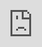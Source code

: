 # Kapitel 4: IT-Systeme in Betrieb nehmen

![Kapitelbild](bilder/04_kapitelbild.png)

In diesem Kapitel werden Sie ...

- Vorbereitungen für die Inbetriebnahme eines IT-Systems treffen.
- ein passendes Betriebssystem auswählen.
- die Linux-Kommandozeile nutzen, um ein IT-System zu bedienen
- ein Betriebssystem installieren und aktualisieren.
- die Funktionstüchtigkeit eines IT-Systems prüfen.
- den Inbetriebnahmeprozess dokumentieren und auswerten.

---

## Handlungssituation

Für den unternehmensinternen Auftrag der Change IT GmbH, eine Temperaturmesseinrichtung für die Arbeitsplätze einzurichten, wurde vor einigen Wochen eine Bestellung für die benötigte Hardware getätigt. Der Wareneingang hat diese angenommen und äußerlich auf Schäden kontrolliert. Ihre Aufgabe sind die Vorbereitungen für den Einsatz sowie wie Inbetriebnahme des IT-Systems durchzuführen. Hieran anschließend soll die Funktionstüchtigkeit des IT-Systems getestet werden.

![Raspberry Pi Nahaufnahme](bilder/kap_04_rpi.jpg)

---

## Kompetenz 4.0: Vorbereitungen der Inbetriebnahme eines IT-Systems treffen

Die Hardware ist durch die Warenannahme der Change IT angenommen und innerbetrieblich weitergeleitet worden. Bei Anlieferung wurde lediglich die Überprüfung des korrekten Warenempfängers vorgenommen sowie die Unversehrtheit der Verpackung geprüft.

Der Raspberry Pi und das Zubehör sollen nun in Betrieb genommen werden. Dafür sind die Komponenten richtig zusammenzubauen. Im ersten Schritt sollen die Komponenten des Raspberry Pi und die weiteren Inhalte des Sets genauer betrachtet werden.

![Paket](bilder/kap_04_paket.jpg)

---

### Arbeitsauftrag A|4.0: Kontrolle der Vollständigkeit

#### Aufgabe 1

Breiten Sie das Raspberry Pi-Material vor Ihnen auf dem Tisch aus und fertigen Sie ein Foto an, welches alle Bauteile auf einen Blick enthält.

### Arbeitsauftrag A|4.1: Komponenten des Raspberry Pi erkunden

#### Aufgabe 1

Laden Sie sich aus dem Kursmaterial (M|4.0: Bilder des Raspberry Pi) das zu Ihrem Raspberry Pi passende Bild herunter. Beschriften Sie anschließend die Anschlüsse des Raspberry Pi auf dem Bild.

### Informationsmaterial M|4.0: Bilder des Raspberry Pi

#### Raspberry Pi 5

![RPi 5](bilder/kap_04_rpi5.jpg)

*Quelle des Bildes: https://www.berrybase.de/thumbnail/a1/82/d1/1722543509/RaspberryPi54GBRAM-230062_1920x1920.jpg?ts=1724768071*

#### Raspberry Pi 400

![RPi 400](bilder/kap_04_rpi400.png)

*Quelle des Bildes: https://www.zdnet.com/article/raspberry-pi-400-its-designer-reveals-more-about-the-faster-pi-4-in-the-70-pcs-keyboard/*

#### Raspberry Pi 4B

![RPi 4B](bilder/kap_04_rpi4B.jpg)

*Quelle des Bildes: https://cdn.idealo.com/folder/Product/6628/1/6628198/s1_produktbild_max/raspberry-pi-4-model-b.jpg*

#### Raspberry Pi 3B+

![RPi 3B+](bilder/kap_04_rpi3Bplus.jpg)

*Quelle des Bildes: https://m.media-amazon.com/images/I/81hyqDgm8vL.AC_SL1500.jpg*

### M|4.1a: Produktdatenblatt zum Raspberry Pi 5

[Download Produktdatenblatt RPi 5](material/kap_04_Datenblatt_RPi_5.pdf)

### M|4.1b: Produktdatenblatt zum Raspberry Pi 400

[Download Produktdatenblatt RPi 400](material/kap_04_Datenblatt_RPi_400.pdf)

### M|4.1c: Produktdatenblatt zum Raspberry Pi 4B

[Download Produktdatenblatt RPi 4B](material/kap_04_Datenblatt_RPi_4B.pdf)

### M|4.1d: Produktdatenblatt zum Raspberry Pi 3B+

[Download Produktdatenblatt RPi 3B+](material/kap_04_Datenblatt_RPi_3Bplus.pdf)

### Arbeitsauftrag A|4.2: Fragen zum Raspberry Pi

Ein Praktikant der ChangeIT GmbH soll Sie bei dem Raspberry Pi-Projekt unterstützen. Dabei sind im Gespräch folgende Fragen aufgekommen. Beantworten Sie diese jeweils mithilfe des Materials im Kurs (M|4.2: Raspberry Pi - Grundlagen der Energieversorgung / Stromversorgung) begründet in einem kurzen Satz:

#### Aufgabe 1

Mit welcher Ausgangsspannung arbeitet das Netzteil für den Raspberry Pi?

#### Aufgabe 2

Welche Spannung(en) kann der Raspberry Pi über die GPIO-Pins an Bauteile ausgeben?

#### Aufgabe 3

Welche Stromstärke sollte ein Netzteil für den Raspberry Pi 4 (bzw. 3) mindestens liefern?

#### Aufgabe 4

Darf der Raspberry Pi mit einem Netzteil betrieben werden, welches 4 A liefert?

#### Aufgabe 5

Darf der Raspberry Pi mit einem Netzteil betrieben werden, welches 12 V liefert?

#### Aufgabe 6

Wie hoch ist die sichere Stromstärke für den Gesamtstrom aller GPIO?

#### Aufgabe 7

Wie hoch ist die sichere Stromstärke für einen einzelnen GPIO im Optimum?

### M|4.2: Raspberry Pi - Grundlagen der Energieversorgung / Stromversorgung

#### Grundlagen der Energieversorgung

Mini-Computer, wie der Raspberry Pi, bedürfen einer stabilen Spannungs- UND Stromversorgung. Bei einem schlechten Netzteil und ungünstigen Betriebsbedingungen treten merkwürdige Effekte in Kombination mit einem instabilen Systemverhalten auf. Oftmals sind dies abbrechende LAN- und WLAN-Verbindungen und anderweitiges Fehlverhalten von Geräten, die per USB angeschlossen sind.

Raspberry Pi sind auf eine stabilisierte Betriebsspannung von in der Regel ca. 5 Volt angewiesen. Wenn der Raspberry Pi mit einem beliebigen Steckernetzteil betrieben wird, dann kann und wird das in der Regel funktionieren. Wenn jetzt aber der Raspberry Pi und angeschlossene USB-Geräte für eine impulsive Stromentnahme sorgen, dann kann es vorkommen, dass das Steckernetzteil überfordert ist, aussetzt und die Spannung daraufhin einbricht. Also deutlich unter 5 Volt fällt.

Was passiert dann? Ein Gerät, das für 5 Volt konzipiert ist, kommt dann in einen instabilen Betriebszustand. Hinzu kommt, dass USB-Geräte 5 Volt am USB-Port erwarten. Laut USB-Spezifikation sollte ein USB-Gerät zwischen 4,45 und 5,5 Volt funktionieren.

Bei Unterspannung nimmt der Raspberry Pi seine USB-Ports außer Betrieb, um die Stabilität der Stromversorgung durch Reduzierung der Stromentnahme wieder herzustellen. Dabei gehen zumindest kurzzeitig alle USB-Geräte außer Betrieb. Und das führt dann eben zu besagten Fehlfunktionen einzelner USB-Geräte oder des gesamten Systems und erklärt die Aussetzer bei den USB-Geräten. Das betrifft Maus, Tastatur, WLAN- und LAN-Verbindungen, sowie USB-Speichergeräte.

Grundsätzlich wird der Raspberry Pi mit einer Spannung von 5 Volt am Micro-USB-Eingang mit Energie versorgt. Genau genommen sind es 5,1 V, was die meisten USB-Steckernetzteile auch liefern. Es sind deshalb 5,1 V, weil durch Steckverbindungen und Leitungen Verluste entstehen.

Der zweite wichtige Wert bei der Energieversorgung ist der Stromverbrauch, der in Ampere angegeben wird. Wie viel Strom der Raspberry Pi genau braucht hängt davon ab, was daran angeschlossen ist. In der Regel reicht ein Netzteil mit 2,5-3 A (je nach Raspberry Pi) aus. Aber nur dann, wenn man keine stromhungrigen USB-Geräte anschließt. Dann braucht man einen extern gespeisten USB-Hub oder sollte ein Netzteil mit mindestens 2,5 A verwenden. Wichtig ist zu wissen, mehr als 2,5 A kann ein Raspberry Pi nicht ziehen. Wenn das Gesamtsystem mehr Strom braucht, dann wird das durch eine Sicherung begrenzt und zu Instabilitäten führen kann.

Netzteile werden für den Betrieb in der Regel ca. 20 bis 30 % überdimensioniert. Unter Dauerlast bei voller Auslastung kann es zu Problemen für das Netzteil kommen.

Stromversorgung: Raspberry Pi 3B
Speziell beim Raspberry Pi 3 sollte man wissen, dass dieser über einen Konstruktionsfehler verfügt. Wegen eines neuen Leiterplattendesigns und Einsparungen beim Einsatz minderwertiger Bauteile fallen auf dem Weg zwischen Micro-USB-Buchse und dem Chip bis zu 0,6 Volt ab. Das führt dazu, dass der Raspberry Pi 3 mit einem herkömmlichen USB-Netzteil mit 5,1 V an der Grenze der Unterspannung betrieben wird. Das Problem wird dadurch behoben, dass das offizielle Netzteil für den Raspberry Pi 3 eine Spannung von 5,2 Volt hat.

Stromversorgung: Raspberry Pi 4B
Im Gegensatz zu den Modellen davor braucht der Raspberry Pi 4B ein USB-Netzteil mit 5 Volt und 3 Ampere mit USB-Typ-C (Steckverbindung). Hierbei muss beachtet werden, dass beim Raspberry Pi 4B der USB-C-Port fehlerhaft implementiert ist und aktive USB-C-Kabel (mit E-Mark-Chip) den Raspberry Pi 4B als Audio-Adapter erkennen und deshalb keinen Strom ausgeben.

Abhilfe schafft ein einfaches USB-C-Kabel ohne den E-Mark-Chip. Solche Kabel liegen meist als Ladekabel für Smartphones bei. Die üblichen Kabel für Notebooks, Thunderbold usw. sind für den Betrieb des Raspberry Pi 4B nicht geeignet. Die Raspberry Pi Foundation hat eine Revision angekündigt, weshalb es neuere Raspberry Pi 4B gibt, bei der dieses Problem nicht besteht.

*Quelle: https://www.elektronik-kompendium.de/sites/raspberry-pi/1912111.htm*

#### Maximale Stromstärke der GPIO

Eines vorneweg, der Gesamtstrom aller GPIOs sollte 50 mA nicht übersteigen. Denn das ist die größte Stromstärke (mit Reserve natürlich) die ein Bond (das dünne Drähtchen vom "Beinchen" des Schaltkreises zur eigentlichen internen Schaltung) aushalten kann.

Die gesamte Elektronik eines (einzelnen) Anschlusses ist für maximal 16 mA ausgelegt. Das heißt, es treten bis 16 mA keine Schäden auf. Alles darüber ist unsicher. Auch wenn der eine oder andere Bastler deutlich mehr aus einem GPIO bekommt.
Der Bereich, in dem die Ausgangsendstufen eines GPIO sicher arbeiten reicht von 2 bis 16 mA. Als Optimum liegt zwischen 3 und 8 mA. Mit mehr als 8 mA sollte man nicht rechnen. Aber auch nicht weniger als 2 mA.

*Quelle: https://www.elektronik-kompendium.de/sites/raspberry-pi/2006031.htm*

## Kompetenz 4.1: Betriebssystem auswählen

Für die Temperatur-Messeinheit der Change IT GmbH soll ein Raspberry Pi eingesetzt werden. Nicht jedes Linux-Betriebssystem kann auf dem Raspberry Pi installiert werden. Für diesen stehen allerdings verschiedene spezialisierte Betriebssysteme zur Verfügung. Sie wollen sich einen Überblick zu den Linux-Varianten verschaffen, um ein passendes System auszuwählen. Nach der Einrichtung der Temperatur-Messeinheiten werden die Raspberry Pi ferner nicht mehr per Bildschirm, Maus und Tastatur bedient. Vielmehr ist eine Remote-Bedienung vorgesehen. Auch hierzu fehlen noch Informationen, bevor das IT-System in Betrieb genommen werden kann.

![Linux Pinguin](bilder/kap_04_penguin.png)

### A|4.4: Linux-Distributionen unterscheiden

#### Aufgabe 1

Was sind Linux-Distributionen (s. M|4.4: Linux-Distributionen im Überblick)? Beschreiben Sie in eigenen Worten.

### M|4.4: Linux-Distributionen im Überblick

Bei Windows ist die Sache einfach: Hersteller Microsoft bringt eine neue Version raus und zeitweise gibt es noch den Vorgänger - das war es auch schon an Auswahl. Bei Linux sieht die Sache etwas anders aus. Es gibt nämlich nicht "das Linux". Genau genommen müsste man das Ganze sowieso GNU/Linux nennen: Was man gemeinhin Linux nennt, besteht aus einem Kernel, eben Linux, und einer Reihe von Standard-Werkzeugen, den GNU Tools. Aber lassen wir das mal beiseite und sprechen wie üblich einfach von Linux. Diese Kernelemente finden Sie in allen Linuxen, genauer gesagt Linux-Distributionen, kurz Distris genannt. Da die Linux-Basis Open Source Software ist, kann sich jeder ein eigenes System basteln und distribuieren - daher der Name Distri.

Und genau dort liegen die großen Unterschiede: Wer entwickelt das System? Was kommt in das System? Wie wird veröffentlicht? Welche zusätzlichen Tools gehören dazu? Und wie genau sieht der Desktop aus? Manche Distris werden hauptsächlich von dahinter stehenden Firmen herausgegeben, etwa Ubuntu von Canonical oder Red Hat Enterprise Linux von Red Hat. Andere Distributionen sind komplett Community-betreut, allen voran Debian. Die meisten großen Distris spendieren Ihren Linuxen auch eigene Tools rund um das System - insbesondere das, was man unter Windows als "Systemsteuerung" kennt, löst jede Distri auf eigene Art. Die "großen" Anwendungsprogramme wie Office (LibreOffice) oder Bildbearbeitung (Gimp) finden sich natürlich überall. Wichtig ist dabei auch, wie ernst die Projekte den Freiheitsgedanken nehmen: Wo Debian standardmäßig nur auf freie, quelloffene Software setzt, baut Ubuntu auch unfreie Software ein, beispielsweise Grafikkartentreiber oder Multimedia-Codecs. Auch die Update-Politiken unterscheiden sich: Teils wird zu fixen Terminen veröffentlicht, teils landen aktualisierte Pakete kontinuierlich in den so genannten Repositories. Apropos: Jede Distri hat ein solches dazugehörige "Repo", aus dem sich über das Paketmanagement ganz einfach Programme installieren lassen - Debian kommt auf über 50.000 Pakete.

Für die meisten Heimanwender stellt sich vor allem eine Frage: Wie sieht der Desktop aus? Bei Windows sind OS und Desktop untrennbar verbunden, bei Linux ist die gesamte Desktop-Umgebung im Grunde nur ein Anwendungsprogramm, das nach Belieben installiert und ausgetauscht werden kann. Alle Systeme haben einen Standard-Desktop, aber man kann ihn auswechseln. Bestes Beispiel: Ubuntu gibt es auch als Lubuntu, Kubuntu und Xubuntu, was für die Standard-Desktops LXDE, KDE und XFCE steht. Zwar verändern die Projektteams hier und da auch noch andere Details, aber im Grunde könnten Sie einfach Ubuntu aufsetzen und dann LXDE, KDE (heute Plasma) und XFCE installieren - und beim Start wählen Sie dann das gewünschte System.

Nicht alle Aspekte sind für jeden wichtig, aber damit haben Sie schon mal eine Grundlage für die Auswahl. Lässt man die Technik mal außen vor, unterscheiden sich die Distris aus Nutzersicht in Fragen wie: Wie schlank ist das System? Wie komfortabel? Wie frei? Wie gut dokumentiert?

![Linux Stammbaum](bilder/kap_04_LinuxStammbaum.png)

*Quellen:*
- *https://www.heise.de/tipps-tricks/Linux-Betriebssysteme-eine-Uebersicht-4119937.html*
- *https://codezentrale.de/linux-stammbaum-linux-distributionen/*

---

### A|4.5: Linux-Systeme remote bedienen

Informieren Sie sich mithilfe des Materials im Kurs (M|4.5: SSH, VNC und Telnet) und beantworten Sie die folgenden Fragen:

#### Aufgabe 1

Was ist eine SSH-Verbindung?

#### Aufgabe 2

Welche Software wird für den Aufbau einer SSH-Verbindung auf der Client- sowie auf der Server-Seite benötigt?

#### Aufgabe 3

Was ist der Unterschied zwischen SSH und VNC?

#### Aufgabe 4

Was ist der Unterschied zwischen SSH und Telnet?

#### Aufgabe 5

Welche Vor- und Nachteile hat eine Remote-Wartung gegenüber einer Vor-Ort-Wartung von IT-Systemen?

### M|4.5: Secure Shell (SSH) und Virtual Network Computing (VNC)

#### Secure Shell (SSH)

Secure Shell (SSH) ist ein Netzwerkprotokoll, das entwickelt wurde, um eine sichere Kommunikation über ein unsicheres Netzwerk zu ermöglichen. Typischerweise wird SSH verwendet, um eine verschlüsselte Verbindung zu einem entfernten Server herzustellen und so eine sichere Datenübertragung, Authentifizierung und Interaktion mit dem entfernten System zu gewährleisten.

![SSH Protokoll Wikipedia](bilder/kap_04_ssh.png)

*Bildquelle: https://de.wikipedia.org/wiki/Secure_Shell*

- **Verschlüsselte Verbindungen:** SSH verschlüsselt die Kommunikation zwischen dem Client und dem Server, was bedeutet, dass sensible Daten wie Passwörter, Befehle und Dateiübertragungen vor unbefugtem Zugriff geschützt sind.
- **Authentifizierung:** SSH ermöglicht die sichere Authentifizierung von Benutzern, um sicherzustellen, dass nur autorisierte Personen auf das System zugreifen können. Dies kann durch Passwörter, Schlüsselpaare oder andere Authentifizierungsmethoden erfolgen.
- **Sichere Datenübertragung:** Dateien können sicher über SSH übertragen werden. Dies wird oft durch den Einsatz von SCP (Secure Copy) oder SFTP (Secure File Transfer Protocol) erreicht.
- **Portabilität:** SSH ist plattformunabhängig und kann auf verschiedenen Betriebssystemen wie Linux, macOS und Windows verwendet werden.
- **Remote-Shell-Zugriff:** Eines der Hauptanwendungsgebiete von SSH ist der Zugriff auf eine Remote-Shell auf einem entfernten Server. Dies ermöglicht es Benutzern, Befehle auf einem entfernten System auszuführen, als ob sie direkt vor dessen Bildschirm sitzen würden.

**Aufbau einer SSH-Verbindung**

Sie benötigen in der Regel keine zusätzliche Software. Ein Terminal-Fenster Ihres Betriebssystems reicht hierfür aus.

Mit dem Befehl `ssh pi@172.20.20.20` verbinden Sie sich als Benutzer `pi` via SSH mit dem Remote-System, welches im Beispiel die IP `172.20.20.20` hat.

#### Virtual Network Computing

![VNC](bilder/kap_04_vnc.png)

Virtual Network Computing (VNC) ist eine Technologie, die es ermöglicht, den Bildschirminhalt eines Computers über ein Netzwerk zu übertragen und die Tastatureingaben und Mausbewegungen von einem entfernten Standort aus zu steuern. Mit VNC kann ein Benutzer von einem Computer aus auf einen anderen Computer zugreifen, als ob er direkt vor diesem sitzen würde. Die Technologie ermöglicht Remote-Desktop-Zugriff und -kontrolle.

- **Server:** Auf dem Computer, dessen Bildschirminhalt freigegeben werden soll, muss ein VNC-Server installiert und gestartet werden. Der VNC-Server erfasst den Bildschirminhalt und wartet auf eingehende Verbindungen.
- **Client:** Der Computer, der auf den entfernten Bildschirminhalt zugreifen möchte, benötigt einen VNC-Client. Dieser Client stellt eine Verbindung zum VNC-Server her und empfängt die übertragenen Bildschirminhalte.
- **Übertragungsprotokoll:** VNC verwendet ein spezifisches Protokoll (z. B. RFB - Remote Framebuffer Protocol), um den Bildschirminhalt zu übertragen und Benutzereingaben zu steuern. Dieses Protokoll ermöglicht die Übertragung von Grafiken, Mausbewegungen und Tastatureingaben über das Netzwerk.
- **Verschlüsselung (optional):** In einigen VNC-Implementierungen kann eine Verschlüsselung aktiviert werden, um die übertragenen Daten zu schützen. Dies ist besonders wichtig, wenn VNC über unsichere Netzwerke wie das Internet verwendet wird, um die Privatsphäre und Sicherheit zu gewährleisten.

### Telnet

Telnet steht für "Telecommunication Network" und ist ein Netzwerkprotokoll, das für die remote textbasierte Kommunikation zwischen Computern über ein TCP/IP-Netzwerk verwendet wird. Es wurde ursprünglich für den Zugriff auf entfernte Systeme und die Fernadministration entwickelt. Telnet ermöglicht es einem Benutzer, von einem Computer aus eine Verbindung zu einem anderen Computer herzustellen und eine Eingabeaufforderung oder ein Terminalfenster auf dem entfernten System zu öffnen.

Es ist wichtig zu beachten, dass Telnet in seiner grundlegenden Form keine Verschlüsselung für die übertragenen Daten bietet. Alle Informationen, einschließlich Benutzernamen und Passwörtern, werden im Klartext über das Netzwerk übertragen. Aus diesem Grund ist die Verwendung von Telnet über unsichere Netzwerke, wie das Internet, nicht ratsam, da es ein erhebliches Sicherheitsrisiko darstellt. Unautorisierte Personen könnten den Netzwerkverkehr mithören und sensible Informationen abfangen.

Aufgrund der Sicherheitsbedenken wird Telnet heute oft durch sicherere Alternativen wie SSH (Secure Shell) ersetzt, das eine verschlüsselte Verbindung für die Remote-Administration bietet und somit die Integrität und Vertraulichkeit der übertragenen Daten gewährleistet.

## Kompetenz 4.2: Linux-Kommandozeile bedienen

Die IT-Abteilung der Change IT GmbH hat sich bei den eingesetzten IT-Systemen für die Wartung und Konfiguration via SSH entschieden. Hierbei fallen Standardaufgaben an, die eine Bedienung des Linux-Systems mit sich bringt. Kurz danach erhalten Sie den Auftrag ein Remote-System mit dem Betriebssystem Raspberry Pi OS (x86) für ein Projekt vorzubereiten und zu testen.

![Linux-Terminal Symbolbild](bilder/kap_04_linux.png)

### Arbeitsauftrag A|4.6: Linux-Befehlsreferenz anlegen

**Aufgabe 1**

Ihnen liegt ein vorbereitetes Cheat-Sheet zu Linux-Kommandozeilenbefehlen vor (Vorlage - Cheat Sheet Linux). Dieses ist noch nicht vollständig ausgefüllt, Sie wollen die Übersicht nun fertigstellen, um zukünftig eine Schnellreferenz vorliegen zu haben.Verschaffen Sie sich mithilfe des *Informationsmaterials M|4.6: Linux-Kommandozeilenbefehle* im Kurs einen Überblick zu den wichtigsten Befehlen für die Linux-Kommandozeile und vervollständigen Sie das Cheat-Sheet.

!!! note "Hinweis"
    
    Das Blatt ist in den drei Niveaustufen in Anlehnung an den ISA-Unterricht aufgebaut:
    
    - Einsteiger: Befehle kennen und zuordnen
    - Könner: Befehle situationsgerecht anwenden
    - Profi: Befehlserweiterungen oder Fälle beschreiben können

**Aufgabe 2**

Wenn Sie die Befehlsreferenz fertiggestellt haben, geben Sie diese in dieser Aufgabe als .pdf-Datei (max. 5 MB) ab. Anschließend wird eine Beispiellösung *Lösungshinweis zu A|4.6: Linux-Befehlsreferenz anlegen* freigeschaltet. Gleichen Sie Ihre Lösung mit der Beispiellösung ab. Notieren Sie sich Auffälligkeiten oder Lösungsabweichungen für die spätere Besprechung in der Klasse.

### Informationsmaterial M|4.6: Linux-Kommandozeilenbefehle

#### 📁 Datei- und Verzeichnismanagement

**cd**

Der Befehl `cd` (change directory) dient zum Wechseln in ein anderes Verzeichnis. Er kann mit relativen oder absoluten Pfaden verwendet werden. Mit `cd ..` springt man eine Verzeichnisebene zurück. `cd` ohne Parameter bringt Sie ins Home-Verzeichnis.

*Beispiel:* `cd /home/user/projekt01`

---

**ls**

`ls` listet den Inhalt eines Verzeichnisses auf. Mit `-l` (kleines L) wird eine detaillierte Liste mit Größen, Rechten und Zeitstempeln angezeigt. Die Option -a zeigt auch versteckte Dateien. In Kombination (`ls -la`) ist der Befehl besonders nützlich zur vollständigen Übersicht.

*Beispiel:* `ls -la`

---

**pwd**

`pwd` (print working directory) gibt den vollständigen Pfad zum aktuellen Verzeichnis aus. Das ist besonders hilfreich, um die Orientierung im Dateisystem zu behalten. Der Pfad beginnt immer mit `/`, dem Wurzelverzeichnis. So wissen Sie genau, wo Sie sich befinden.

*Beispiel:* `pwd` → Ausgabe: `/home/user/dokumentation`

---

**mkdir**

Mit `mkdir` (make directory) wird ein neues Verzeichnis erstellt. Die Option `-p` ermöglicht es, auch verschachtelte Ordner in einem Schritt anzulegen. Der Name kann relativ oder absolut sein. Bereits bestehende Ordner führen zu einer Fehlermeldung.

*Beispiel:* `mkdir -p projekt01/code`

---

**rmdir**

`rmdir` löscht leere Verzeichnisse. Wenn sich noch Dateien oder Unterordner darin befinden, bricht der Befehl mit einer Fehlermeldung ab. Für nicht leere Verzeichnisse wäre `rm -r` erforderlich. `rmdir` ist sicher, da es keine Daten versehentlich löscht.

*Beispiel:* `rmdir testordner`

---

**rm**

`rm` entfernt Dateien oder mit der Option `-r` auch ganze Verzeichnisse samt Inhalt. Der Befehl löscht unwiderruflich – es gibt keinen Papierkorb. Bei sensiblen Dateien ist Vorsicht geboten. Mit `-i` kann eine Sicherheitsabfrage aktiviert werden.

*Beispiel:* `rm -r alte_daten`

---

**touch**

Mit `touch` erstellt man leere Dateien. Existiert die Datei bereits, wird lediglich der Zeitstempel aktualisiert. Der Befehl ist nützlich für das schnelle Anlegen von Textdateien oder Platzhaltern.

*Beispiel:* `touch info.txt`

---

**cp**

`cp` (copy) kopiert Dateien oder mit der Option `-r` auch Verzeichnisse. Ziel und Quelle müssen angegeben werden. Der Befehl kann auch verwendet werden, um Sicherungskopien anzulegen.

*Beispiel:* `cp readme.txt backup.txt`

---

**mv**

`mv` verschiebt Dateien oder Ordner – oder benennt sie um. Gibt man einen neuen Dateinamen als Ziel an, wird umbenannt. Gibt man einen Ordner an, wird die Datei dorthin verschoben.

*Beispiel:* `mv alt.txt neu.txt`

---

**nano**

Mit `nano` öffnet man einen einfachen Texteditor direkt im Terminal. Er eignet sich gut zum schnellen Erstellen oder Bearbeiten von Textdateien, z.B. Konfigurationsdateien oder Shell-Skripten. Während der Bearbeitung können die wichtigsten Aktionen über Tastenkombinationen ausgeführt werden: Mit `Strg + O` speichert man die Datei, mit `Strg + X` verlässt man den Editor. Alle Befehle lassen sich jederzeit über `Strg + G` anzeigen.

*Beispiel:* `nano readme.txt`

---

#### 🔒 Rechte und Benutzer

**chmod**

`chmod` ändert die Zugriffsrechte von Dateien und Verzeichnissen. Mit Zahlen wie `755` oder symbolisch (`u+x`) kann genau gesteuert werden, wer was darf. Rechte werden in drei Gruppen vergeben: Eigentümer, Gruppe, andere.

*Beispiel:* `chmod 644 dokumentation/readme.txt`

---

**chown**

`chown` ändert den Eigentümer und optional die Gruppe einer Datei. Nur Administratoren (`root`) dürfen den Eigentümer ändern. Es kann auch rekursiv auf ganze Verzeichnisse angewendet werden.

*Beispiel:* `sudo chown pi:users readme.txt`

---

**adduser**

`adduser` legt einen neuen Benutzer an. Der Befehl fragt nach einem Passwort und zusätzlichen Informationen. Diese Aktion ist nur mit Adminrechten möglich.

*Beispiel:* `sudo adduser max`

---

**deluser**

`deluser` entfernt einen Benutzer vom System. Optional kann mit `--remove-home` auch das Benutzerverzeichnis gelöscht werden. Auch dieser Befehl benötigt Adminrechte.

*Beispiel:* `sudo deluser max`

---

**passwd**

`passwd` ändert das Passwort des aktuellen Benutzers oder (als `root`) eines anderen. Der Befehl fragt das neue Passwort zweimal ab. Auch Benutzer ohne Adminrechte können ihr eigenes Passwort ändern.

*Beispiel:* `passwd`

---

**whoami**

`whoami` zeigt den aktuell angemeldeten Benutzernamen an. Das ist nützlich, um sich zu vergewissern, unter welchem Benutzer man gerade arbeitet.

*Beispiel:* `whoami`

---

#### 🖥️ Systemanalyse und -zustand

**htop**

`htop` zeigt eine Live-Ansicht der aktuell laufenden Prozesse. CPU- und RAM-Auslastung werden ebenfalls dargestellt. Die Übersicht wird laufend aktualisiert.

*Beispiel:* `htop`

**ps aux**

`ps aux` listet alle Prozesse auf, die aktuell auf dem System laufen. Es zeigt Benutzer, PID, CPU-/RAM-Auslastung und die gestarteten Programme. In Kombination mit `grep` kann gezielt gesucht werden.

*Beispiel:* `ps aux | grep nano`

**df -h**

`df -h` zeigt die Belegung der Festplatten an. Die Option `-h` steht für „human readable“ und zeigt Größen in MB/GB. Der Befehl hilft, Speicherengpässe zu erkennen.

*Beispiel:* `df -h`

---

**free -h**

`free -h` zeigt die Belegung des Arbeitsspeichers an. Auch hier bedeutet `-h`, dass die Größen in verständlichen Einheiten angezeigt werden.

*Beispiel:* `free -h`

---

**uname -a**

`uname -a` liefert Systeminformationen, z.B. Kernel-Version, Hostname und Architektur. Es ist besonders nützlich für die Fehlersuche oder bei Updates.

*Beispiel:* `uname -a`

---

**uptime**

`uptime` zeigt an, wie lange das System bereits läuft, wie viele Benutzer angemeldet sind und die durchschnittliche Systemlast.

*Beispiel:* `uptime`

---

**history**

`history` listet alle zuvor eingegebenen Befehle chronologisch auf. Praktisch zur Nachverfolgung und Fehleranalyse. Einzelne Befehle lassen sich per `!Nummer ` erneut ausführen.

*Beispiel:* `history`

---

#### ⚙️ Skripte, Ausgabe, GPIO

**./script.sh**

Ein Shell-Skript wird im Terminal durch Voranstellen von `./` ausgeführt – vorausgesetzt, es ist als ausführbar markiert. Vor dem ersten Start muss bspw. mit `chmod +x` die Ausführungsberechtigung gesetzt werden. Das Skript kann beliebige Befehle enthalten, etwa zur Automatisierung von Aufgaben. Wird `./` nicht verwendet, sucht das System das Skript nicht im aktuellen Verzeichnis.

*Beispiel:* `./script.sh` führt das Skript `script.sh` im aktuellen Ordner aus.

---

**cat**

`cat` zeigt den Inhalt einer Datei im Terminal an. Damit kann man Textdateien schnell durchsehen. Auch nützlich für das Zusammenfügen mehrerer Dateien.

*Beispiel:* `cat readme.txt`

---

**tail**

`tail` zeigt standardmäßig die letzten 10 Zeilen einer Datei. Mit `-n` kann man die Anzahl der Zeilen anpassen. Mit `-f` kann man eine Log-Datei live mitverfolgen.

*Beispiel:* `tail -n 5 readme.txt`

---

**grep**

`grep` durchsucht Texte oder Dateien nach bestimmten Zeichenfolgen. Ideal zum Filtern von Log-Dateien oder Prozessen. Mit `-i` wird die Groß-/Kleinschreibung ignoriert.

*Beispiel:* `grep "Fehler" log.txt`

---

**pinout**

`pinout` zeigt eine grafische Übersicht der GPIO-Pins eines Raspberry Pi (funktioniert nur auf echtem Pi). Alternativ kann https://pinout.xyz genutzt werden.

*Beispiel:* `pinout`

---

**shutdown**

shutdown beendet das System sicher. Optionen wie `-h now` oder `-r +10` ermöglichen das sofortige oder geplante Herunterfahren oder Neustarten. Erfordert meist Adminrechte.

*Beispiel:* `sudo shutdown -h now`

---

**reboot**

`reboot` startet das System neu. Wird häufig für Wartungsarbeiten oder nach Updates verwendet.

*Beispiel:* `sudo reboot`

### Auswahl der Niveaustufe für die Aufgaben zur Arbeit in der Linux-Kommandozeile (A|4.7):

- Standardmäßig ist die Stufe Profi gewählt.
- Benötigen Sie mehr Hilfestellungen, kennzeichnen Sie diese Textbox als "Erledigt", um den *Arbeitsauftrag A|4.7* als Könner anzeigen zu lassen.	

### SSH-Login zum Server

Zur Bearbeitung der folgenden Aufgaben steht Ihnen ein Linux-Server zur Verfügung, der aus dem Schulnetz erreichbar ist:

- IP: wird Ihnen im Unterricht mitgeteilt.
- Port: 22
- Username: wird Ihnen im Unterricht mitgeteilt
- Passwort: wird Ihnen im Unterricht mitgeteilt

### Arbeitsauftrag A|4.7: Linux-Terminal bedienen (Könner)

**Aufgabe 1**

Speichern Sie diese Aufgabenstellungen in einem eigenen Dokument (z.B. Word oder LibreOffice).

**Aufgabe 2**

Arbeiten Sie auf dem bereitgestellten Raspberry Pi OS im Terminal. Verwenden Sie Ihr persönliches Login. Ihre Aufgabe ist es, systematisch Befehle einzugeben, um typische Administrationsaufgaben durchzuführen.

Notieren Sie die von Ihnen verwendeten Befehle unter die jeweiligen Aufgabenpunkte. Nutzen Sie Ihr Cheat Sheet zur Unterstützung.

**1. Verzeichnisse und Dateien verwalten**

- Wechseln Sie in Ihr persönliches Startverzeichnis. Überlegen Sie, mit welchem Befehl Sie sich den aktuellen Pfad anzeigen lassen können.
- Legen Sie einen Projektordner `projekt01` an. Dieser soll später Ihre Übungsdateien enthalten.
- Erstellen Sie darin die Unterordner `code`, `daten` und `dokumentation`. Tipp: Der Befehl kann mehrere Ordner auf einmal anlegen.
- Erzeugen Sie im Ordner `dokumentation` eine leere Textdatei `readme.txt`.
- Bearbeiten Sie die Datei im Terminal. Fügen Sie einen kurzen Text zum Projektthema ein.
- Kopieren Sie die Datei anschließend in den Ordner `daten`. Denken Sie daran, Ziel und Quelle zu benennen.
- Benennen Sie die Datei um oder verschieben Sie sie an eine andere Stelle.
- Erstellen Sie ein weiteres Verzeichnis und entfernen Sie es wieder – einmal als leeres Verzeichnis, einmal mit Inhalt.

**2. Dateiberechtigungen & Benutzerverwaltung**

- Prüfen Sie, welche Berechtigungen die Datei `readme.txt` aktuell hat. Wie sind sie aufgebaut?
- Passen Sie die Rechte so an, dass:
    - Sie selbst lesen und schreiben dürfen,
    - die Gruppe lesen darf
    - andere nur keine Rechte haben.
- Erstellen Sie einen neuen Benutzer mit dem Namen `testuser_[IhreNummer+100]`.
- Übertragen Sie die Eigentümerschaft der Datei auf diesen Benutzer.
- Löschen Sie den erstellten Testbenutzer nach dem Test wieder.

**3. Systemzustand analysieren**

- Verschaffen Sie sich einen Überblick über alle aktuell laufenden Prozesse im System.
- Filtern Sie diese Liste nach dem Programm `systemd`.
- Rufen Sie eine Live-Übersicht der Systemressourcen auf. Wie verlassen Sie diese Ansicht wieder?
- Prüfen Sie, wie viel Festplattenspeicher noch verfügbar ist.
- Sehen Sie sich an, wie viel Arbeitsspeicher genutzt wird.
- Lassen Sie sich technische Informationen über das System anzeigen.
- Finden Sie heraus, wie lange das System bereits läuft.

**4. Skripte & Historie**

- Erstellen Sie im Ordner code eine Datei `hello.sh`, in der eine kurze Begrüßung (`echo "Moin moin!"`) ausgegeben wird.
- Erteilen Sie der Datei die nötigen Rechte, um sie auszuführen.
- Führen Sie das Skript anschließend aus.
- Sehen Sie sich Ihre zuletzt verwendeten Befehle an. Welchen Nutzen hat diese Liste?

**5. Sonstiges & GPIO**

- Lassen Sie sich anzeigen, unter welchem Benutzer Sie aktuell eingeloggt sind.
- Versuchen Sie, die GPIO-Pinbelegung über den Befehl `pinout` aufzurufen (nur auf echtem Raspberry Pi möglich). Falls das nicht funktioniert, informieren Sie sich auf https://pinout.xyz.
- Informieren Sie sich, mit welchen Befehlen man einen Rechner herunterfahren oder neu starten kann. ***Hinweis: Führen Sie diese nicht wirklich aus!***

**Aufgabe 3**

Speichern Sie Ihre Lösung als PDF-Datei (max. 5 MB) und laden Sie sie hier im Kurs hoch.

**Aufgabe 4**

Nach der Abgabe erhalten Sie ein KI-generiertes Feedback. Lesen Sie dieses sorgfältig und notieren Sie sich Rückfragen oder Auffälligkeiten zur Besprechung im Unterricht.

### Arbeitsauftrag A|4.7: Linux-Terminal bedienen (Profi)

**Aufgabe 1**

Kopieren Sie die Aufgabenstellungen s.u. in ein Dokument.

**Aufgabe 2**

Lösen Sie die Aufgaben auf dem zur Verfügung gestellten Raspberry Pi OS unter Nutzung Ihrer individuellen Login-Details. Schreiben Sie die korrekten Befehle als Lösung direkt unter die einzelnen Aufgabenschritte.

**1. Verzeichnisse und Dateien verwalten**

- Navigieren Sie in Ihr Home-Verzeichnis.
- Erstellen Sie den Projektordner `projekt01` mit den Unterordnern `code`, `daten`, `dokumentation`.
- Legen Sie im Ordner `dokumentation` eine leere Datei `readme.txt` an.
- Bearbeiten Sie die Datei mit einem Editor und fügen Sie eine Projektbeschreibung hinzu.
- Kopieren Sie die Datei in den Ordner daten.
- Verschieben oder benennen Sie die Datei anschließend um.
- Löschen Sie testweise ein leeres Verzeichnis.
- Erstellen Sie testweise ein Verzeichnis und löschen Sie es rekursiv.

**2. Dateiberechtigungen & Benutzerverwaltung**

- Prüfen Sie die Rechte der Datei `readme.txt`.
- Setzen Sie die Datei-Berechtigungen so, dass:
    - Der Eigentümer Lese- und Schreibrechte hat,
    - die Gruppe nur Leserechte besitzt und
    - andere gar keine Rechte haben.
- Legen Sie einen neuen Benutzer `testuser_[IhreNummer+100]` an.
- Ändern Sie den Eigentümer der Datei auf `testuser_[IhreNummer+100]`.
- Löschen Sie `testuser_[IhreNummer+100]` nach dem Test wieder.

**3. Systemzustand analysieren**

- Zeigen Sie alle laufenden Prozesse an.
- Filtern Sie die Liste nach dem Programm systemd.
- Starten Sie die Live-Prozessübersicht.
- Lassen Sie sich den verfügbaren Speicherplatz anzeigen.
- Überprüfen Sie die RAM-Auslastung.
- Zeigen Sie System- und Kernelinformationen an.
- Ermitteln Sie die Systemlaufzeit.

**4. Skripte & Historie**

- Erstellen Sie im Ordner `code` ein Skript `hello.sh`, das eine Begrüßung (`echo "Moin moin!"`) ausgibt.
- Machen Sie das Skript ausführbar.
- Führen Sie das Skript aus.
- Prüfen Sie den Verlauf Ihrer bisherigen Befehle.

**5. Sonstiges & GPIO**

- Zeigen Sie Ihren Benutzernamen an.
- Versuchen Sie, pinout aufzurufen (nur auf echtem Raspberry Pi möglich), alternativ: https://pinout.xyz
- Wie würden Sie einen Shutdown und Reboot durchführen? – ***Führen Sie ihn nicht wirklich aus.***

**Aufgabe 3**

Laden Sie Ihre Lösung als .pdf-Datei (max. 5 MB) in dieser Aufgabe hoch.

**Aufgabe 4**

Sie erhalten auf die Lösung ein KI-generiertes Feedback. Analysieren Sie dieses kritisch und notieren Sie sich Auffälligkeiten für die Besprechung in der Klasse.

### Arbeitsauftrag A|4.8: Reflexion der Bedienung eines Remote-Systems via Kommandozeile

**Aufgabe 1**

Beantworten Sie folgende Reflexionsfragen im Textfeld dieser Aufgabe:

- Was haben Sie heute über das Arbeiten mit dem Linux-Terminal gelernt?
- An welcher Stelle waren Sie sich unsicher und wie sind Sie damit umgegangen?
- Welche Befehle oder Funktionen haben Ihnen gefehlt oder welche würden Sie sich gerne genauer ansehen?

## Kompetenz 4.3: Installation und Aktualisierung des Betriebssystems

Der Raspberry Pi ist hardwareseitig einsatzbereit, aktuell fehlt allerdings noch die Software. Die Change IT GmbH nutzt nach Ihrem Vorschlag ein Raspberry Pi OS als Betriebssystem. Dieses wurde in der internen IT-Abteilung bereits so vorbereitet, dass die Endgeräte in das WLAN kommen. Das Betriebssystem steht in einem sogenannten Image bereit. Dieses Image ist eine Momentaufnahme des Betriebssystems, welches auf Micro SD-Karten dupliziert und von dort wieder gestartet werden kann. Nehmen Sie die Installation und erste Aktualisierung auf Ihrem Raspberry Pi vor.

![PC](bilder/kap_04_installation.png)

### A|4.9: Inbetriebnahme des Raspberry Pi

Sie benötigen für die Schritte der Inbetriebnahme folgende Programme:

- Raspberry Pi Imager ([Download](https://www.raspberrypi.org/downloads/))
- MMBbS Raspberry Pi OS Image ([Download](https://mm-bbs.de) über die Landingpage)

Die Anleitung zur Installation des Betriebssystems finden Sie im Kurs.

Wenn Sie diese Aufgabe fertiggestellt haben bestätigen Sie dies über den oben aufgeführten Button:

![Moodle Button](bilder/kap_04_moodle_button.png)

### M|4.7: Inbetriebnahme des Raspberry Pi

<iframe frameborder="0" width="1200" height="675" style="position: absolute; top: 0; left: 0; width: 100%; height: 100%;" src="https://view.genial.ly/6019653b31720d0d312eb43c" type="text/html" allowscriptaccess="always" allowfullscreen="true" scrolling="yes" allownetworking="all"></iframe>

## Kompetenz 4.4: Funktionstüchtigkeit eines IT-Systems prüfen

Nach der Installation und Aktualisierung des Betriebssystems ist der Inbetriebnahmeprozess abgeschlossen. Zunächst soll die Funktionstüchtigkeit des Raspberry Pi im Netzwerk überprüft werden. Erst im Anschluss kann das Prototyping mit dem Auslesen von Sensorik starten.

![Laptop](bilder/kap_04_laptop.jpg)

### A|4.10: Basisinformationen zum Raspberry Pi anzeigen

#### Aufgabe 1

Lassen Sie sich die Eckdaten zu Ihrem Raspberry Pi mit dem Befehl "pinout" in der Kommandozeile anzeigen. Welche Informationen können Sie hieraus ablesen?

#### Aufgabe 2

Nutzen Sie in der Kommandozeile den Befehl zur Ausgabe von Netzwerk-Informationen "ifconfig". Geben Sie in eigenen Worten wieder, was Ihnen die Anzeige an Daten ausgibt.

#### Aufgabe 3

Starten Sie mit dem Befehl "htop" den Taskmanager. Verschaffen Sie sich einen groben Überblick über das angezeigte Programm und beschreiben Sie den grundlegenden Aufbau der Ansicht.

## Handlungsergebnis

Sie haben in den letzten Unterrichtsstunden die Inbetriebnahme des Raspberry Pi durchgeführt, sich mit der Bedienung von Linux via Kommandozeile auseinandergesetzt sowie erste technische Informationen aus dem System ausgelesen. An dieser Stelle sollen Sie den aktuellen Standpunkt im Sinne eines Lessons Learned auswerten.

![Protokollant](bilder/kap_04_protokollant.jpg)

### A|4.11: Inbetriebnahme, Installation und Funktionstest auswerten

#### Aufgabe 1

Betrachten Sie den Ablauf der Inbetriebnahme und die ersten Schritte im Betriebssystem mit dem Raspberry Pi. Beantworten Sie die folgenden Fragen:

- Wie zufrieden bin ich mit dem Ergebnis der Inbetriebnahme-Prozesses des Raspberry Pi?
- Was würde ich beim nächsten Installationsprozess anders machen?
- Was hat gut funktioniert und worauf kann ich stolz sein?

# Zusätzliches Material, weitere Übungen und Tipps

## Übungen

### Übung UE|4.3: Speichermaßeinheiten unter Linux anzeigen

**Vorbereitungen für diese Aufgaben**

Sie benötigen für die folgenden Aufgaben ein paar Dateien mit verschiedenen Größen. Dazu legen wir drei "Dummy-Dateien" an, die leer sind, aber eine gewisse Menge Speicher belegen. Legen Sie hierfür unter `/home/pi` einen Ordner mit dem Namen "Uebung_Speichermasseinheit" an.

Führen Sie dann die folgenden drei Befehle aus:

- `dd if=/dev/zero of=/home/pi/Uebung_Speichermasseinheit/dateiNrEins.dummy bs=1M count=5`
- `dd if=/dev/zero of=/home/pi/Uebung_Speichermasseinheit/dateiNrZwei.dummy bs=1M count=25`
- `dd if=/dev/zero of=/home/pi/Uebung_Speichermasseinheit/dateiNrDrei.dummy bs=1M count=84`

Mit diesen Befehlen haben Sie drei Dummy-Dateien angelegt. Der dd-Befehl erzeugt eine Kopie aus dem ersten Pfad (hier ein Griff in die Trickkiste) /dev/zero, welcher eine virtuelle Gerätedatei bezeichnet und eine angeforderte Anzahl Null-Bytes zurückliefert. Das bs steht für die Blockgröße, also hier 1 Megabyte und count steht für die Anzahl der Blöcke, die erstellt werden sollen.

Nach Bearbeitung der Aufgaben können Sie die drei Dateien wieder löschen.

**Aufgabe 1**

Lassen Sie sich in Ihrer Linux-Kommandozeile Ihre Daten mit den folgenden Befehlen anzeigen:

- `df -h`
- `df --si`

Welchen Unterschied stellen Sie fest?

**Aufgabe 2**

Wechseln Sie in das zuvor vorbereitete Verzeichnis `/home/pi/Uebung_Speichermasseinheit`. Lassen Sie sich die Dateien mit den folgenden Befehlen anzeigen:

- `ls -lh`
- `ls -l --si`

Welche Unterschiede können Sie nun hinsichtlich der Dateigröße erkennen? Rechnen Sie doch einmal nach.

## Podcastempfehlungen

## Zusatzmaterial

## Lernstrategien & Werkzeuge

## GitHub

### GitHub.io - LF2-Kurs als MkDocs-Variante

[https://herr-nm.github.io/MMBbS_FISI_LF02/](https://herr-nm.github.io/MMBbS_FISI_LF02/)

{%
   include-markdown "inhalte/lizenzhinweis.md"
   start="<!--Lizenzhinweis-->"
   end="<!--Lizenzhinweis-->"
%}